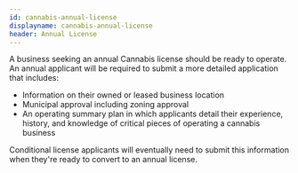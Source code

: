 ```yaml
---
id: cannabis-annual-license
displayname: cannabis-annual-license
header: Annual License
---
```


A business seeking an annual Cannabis license should be ready to operate. An annual applicant will be required to submit a more detailed application that includes:

- Information on their owned or leased business location
- Municipal approval including zoning approval
- An operating summary plan in which applicants detail their experience, history, and knowledge of critical pieces of operating a cannabis business

Conditional license applicants will eventually need to submit this information when they're ready to convert to an annual license.
